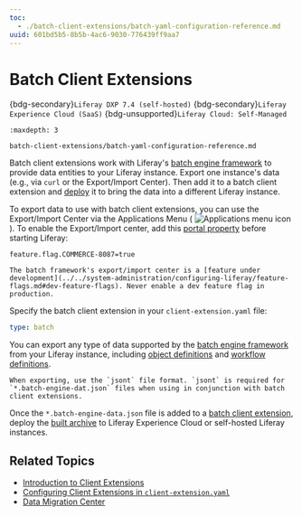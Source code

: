 ```yaml
---
toc:
  - ./batch-client-extensions/batch-yaml-configuration-reference.md
uuid: 601bd5b5-8b5b-4ac6-9030-776439ff9aa7
---
```

# Batch Client Extensions

{bdg-secondary}`Liferay DXP 7.4 (self-hosted)`   {bdg-secondary}`Liferay Experience Cloud (SaaS)`   {bdg-unsupported}`Liferay Cloud: Self-Managed`

```{toctree}
:maxdepth: 3

batch-client-extensions/batch-yaml-configuration-reference.md
```

Batch client extensions work with Liferay's [batch engine framework](../../headless-delivery/consuming-apis/batch-engine-api-basics-exporting-data.md) to provide data entities to your Liferay instance. Export one instance's data (e.g., via `curl` or the Export/Import Center). Then add it to a batch client extension and [deploy](./working-with-client-extensions.md#deploying-to-your-liferay-instance) it to bring the data into a different Liferay instance.

To export data to use with batch client extensions, you can use the Export/Import Center via the Applications Menu ( ![Applications menu icon](../../images/icon-applications-menu.png) ). To enable the Export/Import center, add this [portal property](../../installation-and-upgrades/reference/portal-properties.md) before starting Liferay:

```properties
feature.flag.COMMERCE-8087=true
```

```{warning}
The batch framework's export/import center is a [feature under development](../../system-administration/configuring-liferay/feature-flags.md#dev-feature-flags). Never enable a dev feature flag in production.
```

Specify the batch client extension in your `client-extension.yaml` file:

```yaml
type: batch
```

You can export any type of data supported by the [batch engine framework](../../headless-delivery/consuming-apis/batch-engine-api-basics-exporting-data.md) from your Liferay instance, including [object definitions](../objects/creating-and-managing-objects.md) and [workflow definitions](../../process-automation/workflow/introduction-to-workflow.md).

```{important}
When exporting, use the `jsont` file format. `jsont` is required for `*.batch-engine-dat.json` files when using in conjunction with batch client extensions.
```

Once the `*.batch-engine-data.json` file is added to a [batch client extension](./batch-client-extensions/batch-yaml-configuration-reference.md), deploy the [built archive](./packaging-client-extensions.md) to Liferay Experience Cloud or self-hosted Liferay instances.

## Related Topics

* [Introduction to Client Extensions](../client-extensions.md)
* [Configuring Client Extensions in `client-extension.yaml`](./working-with-client-extensions.md#configuring-client-extensions-in-client-extension-yaml)
* [Data Migration Center](../../headless-delivery/consuming-apis/data-migration-center.md)
